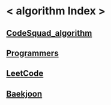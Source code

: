 # < algorithm Index >

## [CodeSquad_algorithm](https://github.com/Rachel4858/algorithm/blob/master/codesquad/README.md)
## [Programmers](https://github.com/Rachel4858/algorithm/blob/master/programmers/README.md)
## [LeetCode](https://github.com/Rachel4858/algorithm/blob/master/leetcode/README.md)
## [Baekjoon](https://github.com/Rachel4858/algorithm/blob/master/baekjoon/README.md)
## 